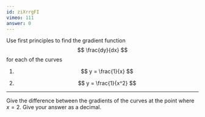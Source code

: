 ```yaml
---
id: ziXrrgFI
vimeo: 111
answer: 0
---
```


Use first principles to find the gradient function
$$
\frac{dy}{dx}
$$
for each of the curves

 1. $$
    y = \frac{1}{x}
    $$

 1. $$
    y = \frac{1}{x^2}
    $$

---

Give the difference between the gradients of the curves at the point where $x = 2$. Give your answer as a decimal.
